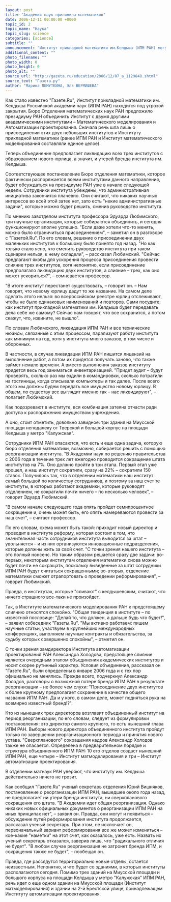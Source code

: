 ```yaml
---
layout: post
title: "Академия наук приложила математиков"
date: 2006-12-11 00:00:00 +0000
topic_id: 2
topic_name: "Наука"
topic_slug: science
categories: [science]
subtitle: ""
announcement: "Институт прикладной математики им.Келдыша (ИПМ РАН) могут вскоре закрыть. Затеянное год назад реформирование ИПМ путем слияния с двумя другими грозит исчезновением института вместе с его всемирно известным брендом. Кроме того, сотрудники опасаются сокращения и выселения. В РАН говорят, что ничего страшного."
additional_content: ""
photo_filename: ""
photo_width: 0
photo_height: 0
photo_alt: ""
source_url: "http://gazeta.ru/education/2006/12/07_a_1129848.shtml"
source_text: "Газета.ру"
author: "Марина ЛЕМУТКИНА, Эля ВЕРМИШЕВА"
---
```

Как стало известно "Газете.Ru", Институт прикладной математики им. Келдыша Российской академии наук (ИПМ РАН) находится под угрозой закрытия. Бюро Отделения математических наук РАН предложило президиуму РАН объединить Институт с двумя другими академическими институтами – Математического моделирования и Автоматизации проектирования. Сначала речь шла лишь о присоединении этих двух небольших институтов к Институту прикладной математики (ранее ИПМ РАН и Институт математического моделирования составляли единое целое).

Теперь объединение предполагает ликвидацию всех трех институтов с образованием нового юрлица, а значит, и утерей бренда института им. Келдыша.

Соответствующее постановление Бюро отделения математики, которое фактически распоряжается всеми институтами данного направления, будет обсуждаться на президиуме РАН уже в начале следующей недели. Сотрудники института убеждены, что административная инициатива закончится плачевно. Они считают, что никаких научных интересов во всей этой затее нет, зато есть "некие административные задачи", которые можно будет решить, сменив руководство института.

По мнению завотделом института профессора Эдуарда Любимского, три научные организации, которые собираются объединить, и сегодня функционируют вполне успешно. "Если даже хотели что-то менять, можно было ограничиться присоединением", – заметил он в разговоре с "Газетой.Ru". По его словам, решение о присоединении двух маленьких институтов к большому было принято год назад. "Но как только стало ясно, что сменить руководство института при таком сценарии нельзя, к нему охладели", – рассказал Любимский. "Сейчас предлагают якобы для ускорения процесса присоединения провести слияние трех институтов, хотя непонятно, если присоединение предполагало ликвидацию двух институтов, а cлияние – трех, как оно может ускориться?", – сомневается профессор.

"В итоге институт перестанет существовать, – говорит он. – Нам говорят, что новому юрлицу дадут то же название. На самом деле сделать этого нельзя: во всероссийском реестре юрлиц отслеживают, чтобы не было одинаковых наименований и повторов. Сами посудите: как институт прикладной математики им. Келдыша будет передавать дела себе же самому? Сейчас нам говорят, что все сохранится, а потом скажут, что, извините, не вышло".

По словам Любимского, ликвидация ИПМ РАН и все технические нюансы, связанные с этим процессом, парализуют работу института как минимум на год, хотя у института много заказов, в том числе и оборонных.

В частности, в случае ликвидации ИПМ РАН лишится лицензий на выполнение работ, а потом их придется получать заново, что также займет немало времени. А вместо выполнения заказов институту придется весь год заниматься инвентаризацией. "Придет аудит – будут проверять, сколько раз мы ездили в командировки, сколько потратили на гостиницы, когда списывали компьютеры и так далее. После всего этого мы должны будем передать все имущество новому юрлицу. В общем, по существу все выглядит именно так – нас ликвидируют", – полагает Любимский.

Как подозревают в институте, вся комбинация затеяна отчасти ради доступа к распоряжению имуществом учреждения.

А оно, стоит отметить, довольно завидное: три здания на Миусской площади неподалеку от Тверской и большой корпус на площади Келдыша у метро "Калужская".

Сотрудники ИПМ РАН опасаются, что есть и еще одна задача, которую бюро отделения математики, возможно, собирается решить с помощью реорганизации института. "В Академии наук по решению правительства с 2006 года в течение трех лет ежегодно проводится сокращение штата институтов на 7%. Оно должно пройти в три этапа. Первый этап уже прошел, и наш институт сократили, сразу на 22% – сократили 150 ставок. Получилось так, что в отделении математики наш институт самый большой по количеству сотрудников, и поэтому за наш счет те институты, в которых работают академики, которые руководят отделением, не сократили почти ничего – по несколько человек", – говорит Эдуард Любимский.

"В самом начале следующего года опять пройдет семипроцентное сокращение и, очень может быть, его опять намереваются провести за наш счет", – считает профессор.

По его словам, схема может быть такой: приходит новый директор и проводит в институте реформу, которая состоит в том, что значительная часть сотрудников института выводится за штат – увольняется – и из них организуются инновационные подразделения, которые должны жить за свой счет. "С точки зрения нашего института – это полный нонсенс. Но таким образом решается сразу две задачи: во-первых, некоторым институтам отделения математики снова можно будет почти не сокращать, поскольку выведенные за штат сотрудники ИПМ РАН будут считаться сокращенными; во-вторых, отделение математики сможет отрапортовать о проведении реформирования", – говорит Любимский.

Правда, в институтах, которые "сливают" с келдышевским, считают, что ничего страшного все-таки не произойдет.

Так, в Институте математического моделирования РАН к предстоящему слиянию относятся спокойно. "Общая тенденция в институте – по известной пословице: "Делай то, что должен, а дальше будь что будет!", – заявил собеседник "Газеты.Ru". "Мы активно работаем: пишем научные статьи, участвуем в крупнейших международных конференциях, выполняем научные контракты и обязательства, за судьбу которых совершенно спокойны", – отметил он.

С точки зрения замдиректора Института автоматизации проектирования РАН Александра Холодова, предстоящее слияние является очередным этапом объединения академических институтов и носит скорее рутинный характер. Условия объединения, рассказал он "Газете.Ru", были определены в январе 2006 года и с тех пор официально не менялись. Прежде всего, подчеркнул Александр Холодов, разговоры о возможной потере бренда ИПМ РАН в результате реорганизации – не более чем слухи: "Присоединение двух институтов к более крупному предполагает сохранение в качестве общего названия ИПМ РАН. Да и у кого, в самом деле, может подняться рука на всемирно известный бренд!?".

Кто из нынешних трех директоров возглавит объединенный институт на период реорганизации, по его словам, следует из формулировки постановления: это директор самого крупного, то есть нынешний глава ИПМ РАН. Выборы нового директора объединенного института пройдут только по завершении реорганизационного периода и принятия нового устава. "Сверхпланового" сокращения кадров Александр Холодов также не опасается. Определена в предварительном порядке и структура объединенного ИПМ РАН: 10 его отделов создаст нынешний ИПМ РАН, еще четыре – Институт матмоделирования и три – Институт автоматизации проектирования.

В отделении матнаук РАН уверяют, что институту им. Келдыша действительно ничего не грозит.

Как сообщил "Газете.Ru" ученый секретарь отделения Юрий Вишняков, постановление о реорганизации ИПМ РАН, вышедшее около года назад, не предполагает ни утери бренда института, ни сверхпланового сокращения его штата. "В Академии идет общая реорганизация. Однако никаких новых официальных документов о реорганизации ИПМ РАН на иных принципах нет", – заявил он. Правда, они могут и появиться – обсуждение путей реформирования института продолжается, рассказал ученый секретарь. При этом, не исключает он, первоначальный вариант реформирования все же может измениться – кое-какие "наметки" на этот счет, как оказалось, уже есть. Назвать их ученый секретарь отказался, заверив лишь, что "радикального отличия не будет". "В любом случае реорганизация не затронет бренда ИПМ, и сокращения также не будет", – пообещал он.

Правда, где рассядутся территориально новые отделы, остается неизвестным. Непонятно, и что будет со зданиями, в которых институты располагаются сегодня. Помимо трех зданий на Миусской площади и большого корпуса на площади Келдыша у метро "Калужская" ИПМ РАН, речь идет о еще одном здании на Миусской площади (Институт матмоделирования) и здании на 2-й Брестской улице, принадлежащем Институту автоматизации проектирования.
